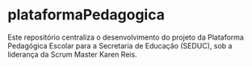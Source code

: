 # plataformaPedagogica
Este repositório centraliza o desenvolvimento do projeto da Plataforma Pedagógica Escolar para a Secretaria de Educação (SEDUC), sob a liderança da Scrum Master Karen Reis.
